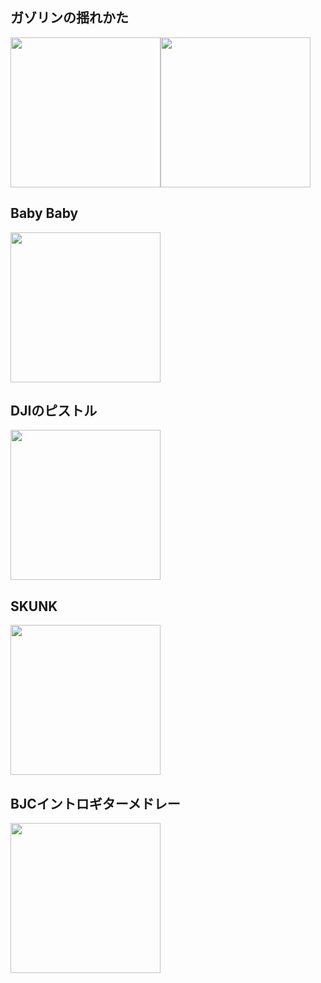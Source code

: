 

## ガゾリンの揺れかた
[<img width="240" src="https://img.youtube.com/vi/bp-MpIrLq7w/sddefault.jpg">](https://www.youtube.com/watch?v=bp-MpIrLq7w)[<img width="240" src="https://img.youtube.com/vi/o2NUBxmUr4Y&t=63s/sddefault.jpg">](https://www.youtube.com/watch?v=o2NUBxmUr4Y&t=63s)

## Baby Baby
[<img width="240" src="https://img.youtube.com/vi/6ZlR3F7Pqek/sddefault.jpg">](https://www.youtube.com/watch?v=6ZlR3F7Pqek)

##  DJIのピストル
[<img width="240" src="https://img.youtube.com/vi/c_N4DzBdje8/sddefault.jpg">](https://www.youtube.com/watch?v=c_N4DzBdje8)

## SKUNK
[<img width="240" src="https://img.youtube.com/vi/_DLxf1eIJWE/sddefault.jpg">](https://www.youtube.com/watch?v=_DLxf1eIJWE)

##  BJCイントロギターメドレー
[<img width="240" src="https://img.youtube.com/vi/A-VhqqHnEKk/sddefault.jpg">](https://www.youtube.com/watch?v=A-VhqqHnEKk)
